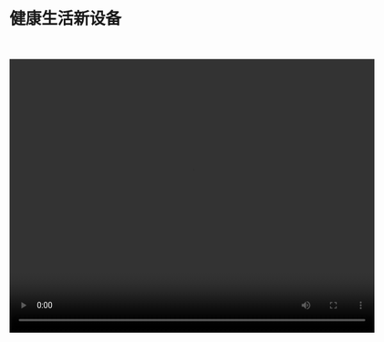 # 健康生活新设备
<br/>
<br/>
<video width="640" height="480" controls>
  <source src="https://cloud.leihoorobot.com/w/assets/video/第五单元/健康生活新设备.mp4" type="video/mp4">
  Your browser does not support the video tag.
</video>
